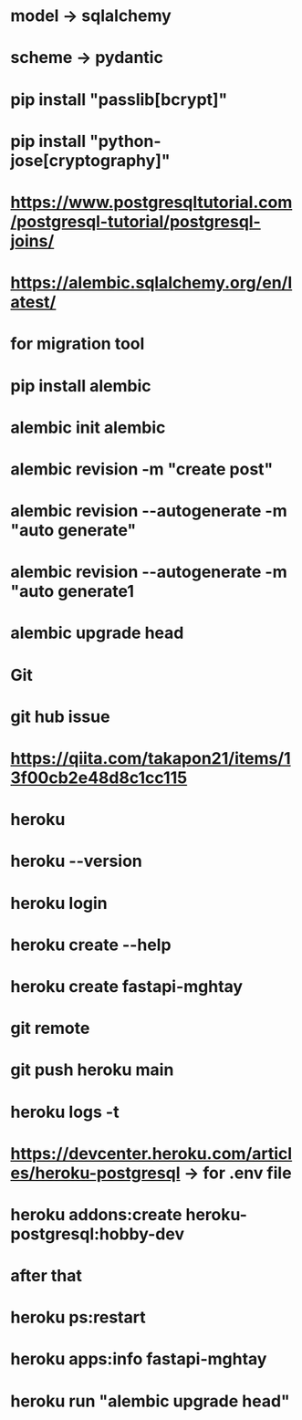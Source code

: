 # model -> sqlalchemy
# scheme -> pydantic

# pip install "passlib[bcrypt]"

# pip install "python-jose[cryptography]"

# https://www.postgresqltutorial.com/postgresql-tutorial/postgresql-joins/

# https://alembic.sqlalchemy.org/en/latest/

# for migration tool 
# pip install alembic
# alembic init alembic
# alembic revision -m "create post"
# alembic revision --autogenerate -m "auto generate"
# alembic revision --autogenerate -m "auto generate1
# alembic upgrade head  

# Git 
# git hub issue
# https://qiita.com/takapon21/items/13f00cb2e48d8c1cc115

# heroku
# heroku --version
# heroku login
# heroku create --help
# heroku create fastapi-mghtay

# git remote
# git push heroku main
# heroku logs -t
# https://devcenter.heroku.com/articles/heroku-postgresql -> for .env file
# heroku addons:create heroku-postgresql:hobby-dev

# after that 
# heroku ps:restart
# heroku apps:info fastapi-mghtay

# heroku run "alembic upgrade head"
